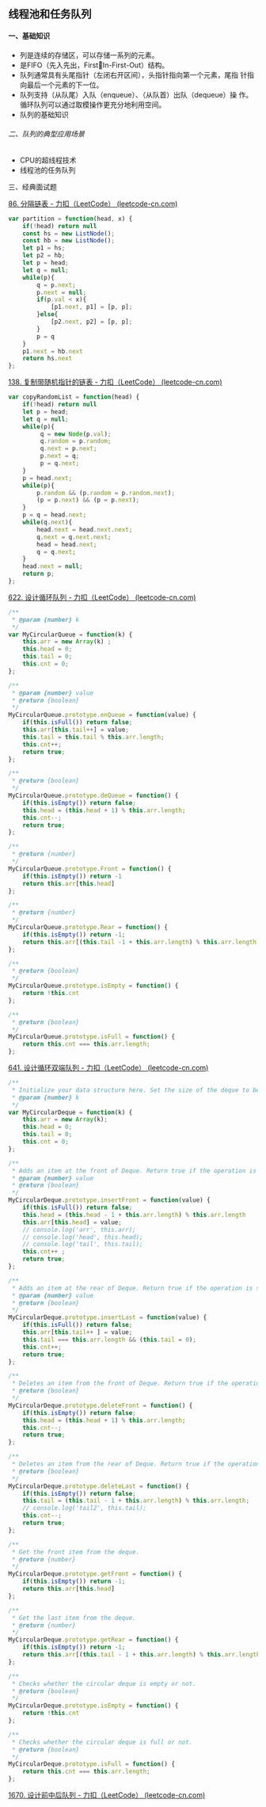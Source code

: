 ## 线程池和任务队列

#### 一、基础知识

- 列是连续的存储区，可以存储一系列的元素。
- 是FIFO（先入先出，FirstIn-First-Out）结构。 
- 队列通常具有头尾指针（左闭右开区间），头指针指向第一个元素，尾指 针指向最后一个元素的下一位。 
- 队列支持（从队尾）入队（enqueue）、（从队首）出队（dequeue）操 作。 循环队列可以通过取模操作更充分地利用空间。	
- 队列的基础知识

###### 二、队列的典型应用场景

- CPU的超线程技术
- 线程池的任务队列		

三、经典面试题

[86. 分隔链表 - 力扣（LeetCode） (leetcode-cn.com)](https://leetcode-cn.com/problems/partition-list/submissions/)

```js
var partition = function(head, x) {
    if(!head) return null
    const hs = new ListNode();
    const hb = new ListNode();
    let p1 = hs;
    let p2 = hb;
    let p = head;
    let q = null;
    while(p){
        q = p.next;
        p.next = null;
        if(p.val < x){           
            [p1.next, p1] = [p, p];
        }else{
            [p2.next, p2] = [p, p];
        }
        p = q
    }
    p1.next = hb.next
    return hs.next
};
```

[138. 复制带随机指针的链表 - 力扣（LeetCode） (leetcode-cn.com)](https://leetcode-cn.com/problems/copy-list-with-random-pointer/)

```js
var copyRandomList = function(head) {
    if(!head) return null
    let p = head;
    let q = null;
    while(p){
         q = new Node(p.val);
         q.random = p.random;
         q.next = p.next;
         p.next = q;
         p = q.next; 
    }
    p = head.next;
    while(p){
        p.random && (p.random = p.random.next);
        (p = p.next) && (p = p.next);
    }
    p = q = head.next;
    while(q.next){
        head.next = head.next.next;
        q.next = q.next.next;
        head = head.next;
        q = q.next;
    }
    head.next = null;
    return p;
};
```

[622. 设计循环队列 - 力扣（LeetCode） (leetcode-cn.com)](https://leetcode-cn.com/problems/design-circular-queue/submissions/)

```js
/**
 * @param {number} k
 */
var MyCircularQueue = function(k) {
    this.arr = new Array(k) ;
    this.head = 0;
    this.tail = 0;
    this.cnt = 0;
};

/** 
 * @param {number} value
 * @return {boolean}
 */
MyCircularQueue.prototype.enQueue = function(value) {
    if(this.isFull()) return false;
    this.arr[this.tail++] = value;
    this.tail = this.tail % this.arr.length;
    this.cnt++;
    return true;
};

/**
 * @return {boolean}
 */
MyCircularQueue.prototype.deQueue = function() {
    if(this.isEmpty()) return false;
    this.head = (this.head + 1) % this.arr.length;
    this.cnt--;
    return true;
};

/**
 * @return {number}
 */
MyCircularQueue.prototype.Front = function() {
    if(this.isEmpty()) return -1
    return this.arr[this.head]
};

/**
 * @return {number}
 */
MyCircularQueue.prototype.Rear = function() {
    if(this.isEmpty()) return -1;
    return this.arr[(this.tail -1 + this.arr.length) % this.arr.length]
};

/**
 * @return {boolean}
 */
MyCircularQueue.prototype.isEmpty = function() {
    return !this.cnt
};

/**
 * @return {boolean}
 */
MyCircularQueue.prototype.isFull = function() {
    return this.cnt === this.arr.length;
};

```

[641. 设计循环双端队列 - 力扣（LeetCode） (leetcode-cn.com)](https://leetcode-cn.com/problems/design-circular-deque/submissions/)

```js
/**
 * Initialize your data structure here. Set the size of the deque to be k.
 * @param {number} k
 */
var MyCircularDeque = function(k) {
    this.arr = new Array(k);
    this.head = 0;
    this.tail = 0;
    this.cnt = 0;
};

/**
 * Adds an item at the front of Deque. Return true if the operation is successful. 
 * @param {number} value
 * @return {boolean}
 */
MyCircularDeque.prototype.insertFront = function(value) {
    if(this.isFull()) return false;
    this.head = (this.head - 1 + this.arr.length) % this.arr.length
    this.arr[this.head] = value;
    // console.log('arr', this.arr);
    // console.log('head', this.head);
    // console.log('tail', this.tail);
    this.cnt++ ;
    return true; 
};

/**
 * Adds an item at the rear of Deque. Return true if the operation is successful. 
 * @param {number} value
 * @return {boolean}
 */
MyCircularDeque.prototype.insertLast = function(value) {
    if(this.isFull()) return false;
    this.arr[this.tail++ ] = value;
    this.tail === this.arr.length && (this.tail = 0);
    this.cnt++;
    return true;
};

/**
 * Deletes an item from the front of Deque. Return true if the operation is successful.
 * @return {boolean}
 */
MyCircularDeque.prototype.deleteFront = function() {
    if(this.isEmpty()) return false;
    this.head = (this.head + 1) % this.arr.length;
    this.cnt--;
    return true;
};

/**
 * Deletes an item from the rear of Deque. Return true if the operation is successful.
 * @return {boolean}
 */
MyCircularDeque.prototype.deleteLast = function() {
    if(this.isEmpty()) return false;
    this.tail = (this.tail - 1 + this.arr.length) % this.arr.length;
    // console.log('tail2', this.tail);
    this.cnt--;
    return true;
};

/**
 * Get the front item from the deque.
 * @return {number}
 */
MyCircularDeque.prototype.getFront = function() {
    if(this.isEmpty()) return -1;
    return this.arr[this.head] 
};

/**
 * Get the last item from the deque.
 * @return {number}
 */
MyCircularDeque.prototype.getRear = function() {
    if(this.isEmpty()) return -1;
    return this.arr[(this.tail - 1 + this.arr.length) % this.arr.length]
};

/**
 * Checks whether the circular deque is empty or not.
 * @return {boolean}
 */
MyCircularDeque.prototype.isEmpty = function() {
    return !this.cnt
};

/**
 * Checks whether the circular deque is full or not.
 * @return {boolean}
 */
MyCircularDeque.prototype.isFull = function() {
    return this.cnt === this.arr.length;
};
```

[1670. 设计前中后队列 - 力扣（LeetCode） (leetcode-cn.com)](https://leetcode-cn.com/problems/design-front-middle-back-queue/)

```js
```

